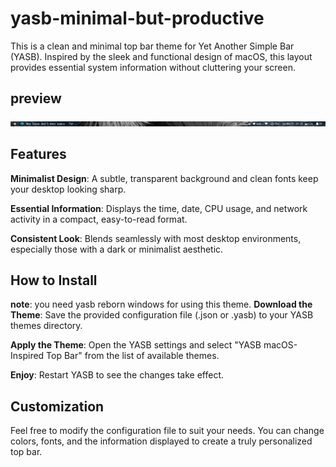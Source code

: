 ﻿# yasb-minimal-but-productive

This is a clean and minimal top bar theme for Yet Another Simple Bar (YASB). Inspired by the sleek and functional design of macOS, this layout provides essential system information without cluttering your screen.

## preview
![preview](https://github.com/Rohithgg/yasb-minimal-but-productive/blob/main/priview-theme.png)

## Features

**Minimalist Design**: A subtle, transparent background and clean fonts keep your desktop looking sharp.

**Essential Information**: Displays the time, date, CPU usage, and network activity in a compact, easy-to-read format.

**Consistent Look**: Blends seamlessly with most desktop environments, especially those with a dark or minimalist aesthetic.

## How to Install
**note**: you need yasb reborn windows for using this theme.
**Download the Theme**: Save the provided configuration file (.json or .yasb) to your YASB themes directory.

**Apply the Theme**: Open the YASB settings and select "YASB macOS-Inspired Top Bar" from the list of available themes.

**Enjoy**: Restart YASB to see the changes take effect.

## Customization

Feel free to modify the configuration file to suit your needs. You can change colors, fonts, and the information displayed to create a truly personalized top bar.

